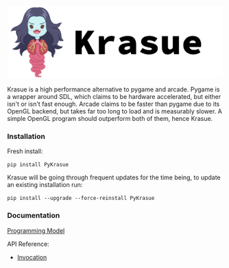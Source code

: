 <img src="header.png"></img>

Krasue is a high performance alternative to pygame and arcade. Pygame is a wrapper around SDL, which claims to be hardware accelerated, but either isn't or isn't fast enough. Arcade claims to be faster than pygame due to its OpenGL backend, but takes far too long to load and is measurably slower. A simple OpenGL program should outperform both of them, hence Krasue.
### Installation
Fresh install:
```
pip install PyKrasue
```
Krasue will be going through frequent updates for the time being, to update an existing installation run:
```
pip install --upgrade --force-reinstall PyKrasue
```
### Documentation
[Programming Model](documentation/crash_course.md)

API Reference:
* [Invocation](documentation/reference/invocation.md)